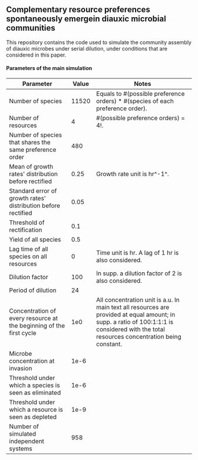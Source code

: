 ## Complementary resource preferences spontaneously emergein diauxic microbial communities

This repository contains the code used to simulate the community assembly of diauxic microbes under serial dilution, under conditions that are considered in this paper.  

#### Parameters of the main simulation

| Parameter                                                    | Value | Notes                                                        |
| ------------------------------------------------------------ | ----- | ------------------------------------------------------------ |
| Number of species                                            | 11520 | Equals to #(possible preference orders) * #(species of each preference order). |
| Number of resources                                          | 4     | #(possible preference orders) = 4!.                          |
| Number of species that shares the same preference order      | 480   |                                                              |
| Mean of growth rates' distribution before rectified          | 0.25  | Growth rate unit is hr^-1^.                                  |
| Standard error of growth rates' distribution before rectified | 0.05  |                                                              |
| Threshold of rectification                                   | 0.1   |                                                              |
| Yield of all species                                         | 0.5   |                                                              |
| Lag time of all species on all resources                     | 0     | Time unit is hr. A lag of 1 hr is also considered.           |
| Dilution factor                                              | 100   | In supp. a dilution factor of 2 is also considered.          |
| Period of dilution                                           | 24    |                                                              |
| Concentration of every resource at the beginning of the first cycle | 1e0   | All concentration unit is a.u. In main text all resources are provided at equal amount; in supp. a ratio of 100:1:1:1 is considered with the total resources concentration being constant. |
| Microbe concentration at invasion                            | 1e-6  |                                                              |
| Threshold under which a species is seen as eliminated        | 1e-6  |                                                              |
| Threshold under which a resource is seen as depleted         | 1e-9  |                                                              |
| Number of simulated independent systems                      | 958   |                                                              |

